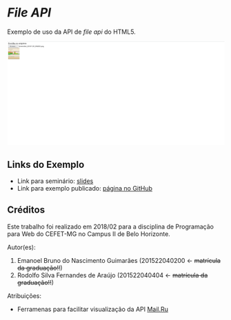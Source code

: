 # _File API_

Exemplo de uso da API de _file api_ do HTML5.

![](images/screenshot.png)

## Links do Exemplo

- Link para seminário: [slides]
- Link para exemplo publicado: [página no GitHub][vivo]

## Créditos

Este trabalho foi realizado em 2018/02 para a disciplina de Programação para Web do CEFET-MG no Campus II de Belo Horizonte.

Autor(es):

1. Emanoel Bruno do Nascimento Guimarães (201522040200 &larr; ~~matrícula da graduação!!~~)
2. Rodolfo Silva Fernandes de Araújo (201522040404 &larr; ~~matrícula da graduação!!~~)

Atribuições:

- Ferramenas para facilitar visualização da API [Mail.Ru][marilu]

[slides]: https://prezi.com/view/HHIXo86Ux47SYbSZb7kw/
[vivo]: https://fegemo.github.io/cefet-web-weblot/apis/file/
[marilu]: https://github.com/mailru

